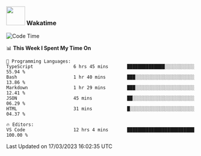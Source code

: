 ### <img src="https://media.giphy.com/media/VgCDAzcKvsR6OM0uWg/giphy.gif" width="50"> Wakatime

  <!--START_SECTION:waka-->
![Code Time](http://img.shields.io/badge/Code%20Time-1%2C321%20hrs%2014%20mins-blue)

📊 **This Week I Spent My Time On** 

```text
💬 Programming Languages: 
TypeScript               6 hrs 45 mins       ██████████████░░░░░░░░░░░   55.94 % 
Bash                     1 hr 40 mins        ███░░░░░░░░░░░░░░░░░░░░░░   13.86 % 
Markdown                 1 hr 29 mins        ███░░░░░░░░░░░░░░░░░░░░░░   12.41 % 
JSON                     45 mins             ██░░░░░░░░░░░░░░░░░░░░░░░   06.29 % 
HTML                     31 mins             █░░░░░░░░░░░░░░░░░░░░░░░░   04.37 % 

🔥 Editors: 
VS Code                  12 hrs 4 mins       █████████████████████████   100.00 % 
```


 Last Updated on 17/03/2023 16:02:35 UTC
<!--END_SECTION:waka-->
